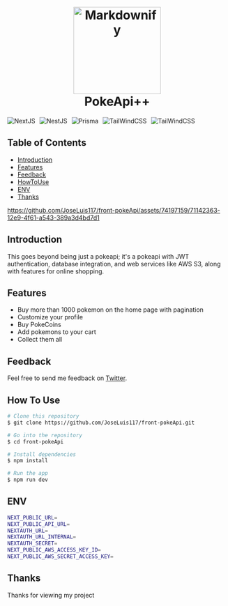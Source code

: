 
<h1 align="center">
  <br>
  <img src="https://w0.peakpx.com/wallpaper/109/343/HD-wallpaper-pokemon-pikachu-cartoons-pikachu-pokemon.jpg" alt="Markdownify" width="200">
  <br>
    PokeApi++
  <br>
</h1>

<div align="center" style="display:flex; flex-wrap: wrap; gap: 10px; width:100%">
  
  <img src="https://img.shields.io/badge/next.js-000000?style=for-the-badge&logo=nextdotjs&logoColor=white" alt="NextJS">
  
  <img src="https://img.shields.io/badge/-NestJs-ea2845?style=flat-square&logo=nestjs&logoColor=white" alt="NestJS">

  <img src="https://img.shields.io/badge/Prisma-134A68?style=plastic&logo=PRISMA&logoColor=white" alt="Prisma">

   <img src="https://img.shields.io/badge/tailwindcss-0F172A?&logo=tailwindcss" alt="TailWindCSS">
    
   <img src="https://img.shields.io/badge/-typescript-black?logo=typescript" alt="TailWindCSS">

</div>

## Table of Contents

<div align="start">

- [Introduction](#introduction)
- [Features](#features)
- [Feedback](#feedback)
- [HowToUse](#howtouse)
- [ENV](#ENV)
- [Thanks](#thanks)

</div>




https://github.com/JoseLuis117/front-pokeApi/assets/74197159/71142363-12e9-4f61-a543-389a3d4bd7d1




## Introduction

This goes beyond being just a pokeapi; it's a pokeapi with JWT authentication, database integration, and web services like AWS S3, along with features for online shopping.

## Features

* Buy more than 1000 pokemon on the home page with pagination
* Customize your profile
* Buy PokeCoins
* Add pokemons to your cart
* Collect them all

## Feedback

Feel free to send me feedback on [Twitter](https://twitter.com/Luis24122797).
## How To Use

```bash
# Clone this repository
$ git clone https://github.com/JoseLuis117/front-pokeApi.git

# Go into the repository
$ cd front-pokeApi

# Install dependencies
$ npm install

# Run the app
$ npm run dev
```
## ENV
```bash
NEXT_PUBLIC_URL=
NEXT_PUBLIC_API_URL=
NEXTAUTH_URL=
NEXTAUTH_URL_INTERNAL=
NEXTAUTH_SECRET=
NEXT_PUBLIC_AWS_ACCESS_KEY_ID=
NEXT_PUBLIC_AWS_SECRET_ACCESS_KEY=
```
## Thanks

Thanks for viewing my project
